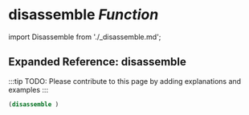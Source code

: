 # **disassemble** *Function*

import Disassemble from './_disassemble.md';

<Disassemble />

## Expanded Reference: disassemble

:::tip
TODO: Please contribute to this page by adding explanations and examples
:::

```lisp
(disassemble )
```
